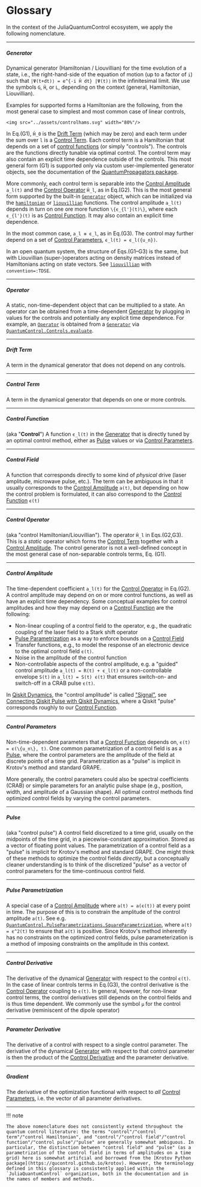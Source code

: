 # Glossary

In the context of the JuliaQuantumControl ecosystem, we apply the following nomenclature.

----

##### Generator

Dynamical generator (Hamiltonian / Liouvillian) for the time evolution of a state, i.e., the right-hand-side of the equation of motion (up to a factor of ``i``) such that ``|Ψ(t+dt)⟩ = e^{-i Ĥ dt} |Ψ(t)⟩`` in the infinitesimal limit. We use the symbols ``G``, ``Ĥ``, or ``L``, depending on the context (general, Hamiltonian, Liouvillian).

Examples for supported forms a Hamiltonian are the following, from the most general case to simplest and most common case of linear controls,

```@raw html
<img src="../assets/controlhams.svg" width="80%"/>
```

In Eq.(G1), ``Ĥ_0`` is the [Drift Term](@ref) (which may be zero) and each term under the sum over ``l`` is a [Control Term](@ref). Each control term is a Hamiltonian that depends on a set of [control functions](#Control-Function) (or simply "controls"). The controls are the functions directly tunable via optimal control.
The control term may also contain an explicit time dependence outside of the controls. This most general form (G1) is supported only via custom user-implemented generator objects, see the documentation of the [QuantumPropagators package](https://juliaquantumcontrol.github.io/QuantumPropagators.jl/stable/).

More commonly, each control term is separable into the [Control Amplitude](@ref) ``a_l(t)`` and the [Control Operator](@ref) ``Ĥ_l``, as in Eq.(G2). This is the most general form supported by the built-in [`Generator`](@ref) object, which can be initialized via the [`hamiltonian`](@ref) or [`liouvillian`](@ref) functions. The control amplitude ``a_l(t)`` depends in turn on one ore more function ``\{ϵ_{l'}(t)\}``, where each ``ϵ_{l'}(t)`` is as [Control Function](@ref). It may also contain an explicit time dependence.

In the most common case, ``a_l ≡ ϵ_l``, as in Eq.(G3). The control may further depend on a set of [Control Parameters](@ref), ``ϵ_l(t) = ϵ_l({u_n})``.

In an open quantum system, the structure of Eqs.(G1–G3) is the same, but with Liouvillian (super-)operators acting on density matrices instead of Hamiltonians acting on state vectors. See [`liouvillian`](@ref) with `convention=:TDSE`.


----

##### Operator

A static, non-time-dependent object that can be multiplied to a state. An operator can be obtained from a time-dependent [Generator](@ref) by plugging in values for the controls and potentially any explicit time dependence. For example, an [`Operator`](@ref) is obtained from a [`Generator`](@ref) via [`QuantumControl.Controls.evaluate`](@ref).

----

##### Drift Term

A term in the dynamical generator that does not depend on any controls.

----

##### Control Term

A term in the dynamical generator that depends on one or more controls.

----

##### Control Function

(aka "**Control**") A function ``ϵ_l(t)`` in the [Generator](@ref) that is directly tuned by an optimal control method, either as [Pulse](@ref) values or via [Control Parameters](@ref).

----

##### Control Field

A function that corresponds directly to some kind of *physical* drive (laser amplitude, microwave pulse, etc.). The term can be ambiguous in that it usually corresponds to the [Control Amplitude](@ref) ``a(t)``, but depending on how the control problem is formulated, it can also correspond to the [Control Function](@ref) ``ϵ(t)``

----

##### Control Operator

(aka "control Hamiltonian/Liouvillian"). The operator ``Ĥ_l`` in Eqs.(G2,G3). This is a *static* operator which forms the [Control Term](@ref) together with a [Control Amplitude](@ref). The control generator is not a well-defined concept in the most general case of non-separable controls terms, Eq. (G1).


----


##### Control Amplitude

The time-dependent coefficient ``a_l(t)`` for the [Control Operator](@ref) in Eq.(G2). A control amplitude may depend on on or more control functions, as well as have an explicit time dependency. Some conceptual examples for control amplitudes and how they may depend on a [Control Function](@ref) are the following:

* Non-linear coupling of a control field to the operator, e.g., the quadratic coupling of the laser field to a Stark shift operator
* [Pulse Parametrization](@ref) as a way to enforce bounds on a [Control Field](@ref)
* Transfer functions, e.g., to model the response of an electronic device to the optimal control field ``ϵ(t)``.
* Noise in the amplitude of the control function
* Non-controllable aspects of the control amplitude, e.g. a "guided" control amplitude ``a_l(t) = R(t) + ϵ_l(t)`` or a non-controllable envelope ``S(t)`` in ``a_l(t) = S(t) ϵ(t)`` that ensures switch-on- and switch-off in a CRAB pulse `ϵ(t)`.

In [Qiskit Dynamics](https://qiskit.org/documentation/dynamics/index.html), the "control amplitude" is called ["Signal"](https://qiskit.org/documentation/dynamics/apidocs/signals.html), see [Connecting Qiskit Pulse with Qiskit Dynamics](https://qiskit.org/documentation/dynamics/tutorials/qiskit_pulse.html), where a Qiskit "pulse" corresponds roughly to our [Control Function](@ref).


----

##### Control Parameters

Non-time-dependent parameters that a [Control Function](@ref) depends on, ``ϵ(t) = ϵ(\{u_n\}, t)``. One common parametrization of a control field is as a [Pulse](@ref), where the control parameters are the amplitude of the field at discrete points of a time grid. Parametrization as a "pulse" is implicit in Krotov's method and standard GRAPE.

More generally, the control parameters could also be spectral coefficients (CRAB) or simple parameters for an analytic pulse shape (e.g., position, width, and amplitude of a Gaussian shape). All optimal control methods find optimized control fields by varying the control parameters.

----

##### Pulse

(aka "control pulse") A control field discretized to a time grid, usually on the midpoints of the time grid, in a piecewise-constant approximation. Stored as a vector of floating point values. The parametrization of a control field as a "pulse" is implicit for Krotov's method and standard GRAPE. One might think of these methods to optimize the control fields *directly*, but a conceptually cleaner understanding is to think of the discretized "pulse" as a vector of control parameters for the time-continuous control field.


----

##### Pulse Parametrization

A special case of a [Control Amplitude](@ref) where ``a(t) = a(ϵ(t))`` at every point in time. The purpose of this is to constrain the amplitude of the control amplitude ``a(t)``. See e.g. [`QuantumControl.PulseParametrizations.SquareParametrization`](@ref), where ``a(t) = ϵ^2(t)`` to ensure that ``a(t)`` is positive. Since Krotov's method inherently has no constraints on the optimized control fields, pulse parameterization is a method of imposing constraints on the amplitude in this context.

----

##### Control Derivative

The derivative of the dynamical [Generator](@ref) with respect to the control ``ϵ(t)``. In the case of linear controls terms in Eq.(G3), the control derivative is the [Control Operator](@ref) coupling to ``ϵ(t)``. In general, however, for non-linear control terms, the control derivatives still depends on the control fields and is thus time dependent. We commonly use the symbol ``μ`` for the control derivative (reminiscent of the dipole operator)

----

##### Parameter Derivative

The derivative of a control with respect to a single control parameter. The derivative of the dynamical [Generator](@ref) with respect to that control parameter is then the product of the [Control Derivative](@ref) and the parameter derivative.

----

##### Gradient


The derivative of the optimization functional with respect to *all* [Control Parameters](@ref), i.e. the vector of all parameter derivatives.

----

!!! note

    The above nomenclature does not consistently extend throughout the quantum control literature: the terms "control"/"control term"/"control Hamiltonian", and "control"/"control field"/"control function"/"control pulse"/"pulse" are generally somewhat ambiguous. In particular, the distinction between "control field" and "pulse" (as a parametrization of the control field in terms of amplitudes on a time grid) here is somewhat artifcial and borrowed from the [Krotov Python package](https://qucontrol.github.io/krotov). However, the terminology defined in this glossary is consistently applied within the `JuliaQuantumControl` organization, both in the documentation and in the names of members and methods.
